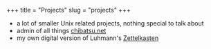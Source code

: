+++
title = "Projects"
slug = "projects"
+++

- a lot of smaller Unix related projects, nothing special to talk about
- admin of all things [chibatsu.net](https://chibatsu.net)
- my own digital version of Luhmann's [Zettelkasten](https://invidious.snopyta.org/watch?v=qRSCKSPMuDc&autoplay=0&continue=0&dark_mode=true&listen=0&local=1&loop=0&nojs=0&player_style=youtube&quality=dash&thin_mode=false)
